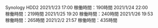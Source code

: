 Synology HDD2 2021/1/23 17:00 稼働時間：190時間 2021/1/24 22:00  
稼働時間：219時間 2021/1/25 19:20 稼働時間：240時間 2021/1/26 19:53  
稼働時間：265時間 2021/2/2 21:57 稼働時間：435時間